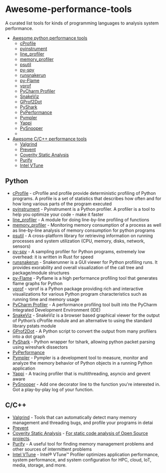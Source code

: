# Awesome-performance-tools
A curated list tools for kinds of programming languages to analysis system performance.
- [Awesome python performance tools](#Python)
    - [cProfile](#cProfile)
    - [pyinstrument](#pyinstrument)
    - [line_profiler](#line_profiler)
    - [memory_profiler](#memory_profiler)
    - [psutil](#psutil)
    - [py-spy](#py-spy)
    - [runsnakerun](#runsnakerun)
    - [py-Flame](#py-Flame)
    - [vprof](#vprof)
    - [PyCharm Profiler](#PyCharm_Profiler)
    - [SnakeViz](#SnakeViz)
    - [GProf2Dot](#GProf2Dot)
    - [PyShark](#PyShark)
    - [PyPerformance](#PyPerformance)
    - [Pympler](#Pympler)
    - [Yappi](#Yappi)
    - [PySnooper](#PySnooper)
    - 
- [Awesome C/C++ performance tools](#C/C++)
    - [Valgrind](#Valgrind)
    - [Prevent](#Prevent)
    - [Coverity Static Analysis](#Coverity_Static_Analysis)
    - [Purify](#Purify)
    - [Intel VTune](#VTune)


## Python
* [cProfile](https://docs.python.org/3/library/profile.html) - cProfile and profile provide deterministic profiling of Python programs. A profile is a set of statistics that describes how often and for how long various parts of the program executed
* [pyinstrument](https://pyinstrument.readthedocs.io/en/latest) - Pyinstrument is a Python profiler. A profiler is a tool to help you optimize your code - make it faster
* [line_profiler](https://github.com/rkern/line_profiler) - A module for doing line-by-line profiling of functions
* [memory_profiler](https://pypi.org/project/memory-profiler/) - Monitoring memory consumption of a process as well as line-by-line analysis of memory consumption for python programs
* [psutil](https://psutil.readthedocs.io/en/latest/) - A cross-platform library for retrieving information on running processes and system utilization (CPU, memory, disks, network, sensors) 
* [py-spy](https://github.com/benfred/py-spy) - A sampling profiler for Python programs, extremely low overhead: it is written in Rust for speed
* [runsnakerun](https://github.com/venthur/snakerunner) - Snakerunner is a GUI viewer for Python profiling runs. It provides exorability and overall visualization of the call tree and package/module structures
* [py-Flame](https://github.com/uber/pyflame) - Pyflame is a high performance profiling tool that generates flame graphs for Python
* [vprof](https://github.com/nvdv/vprof) - vprof is a Python package providing rich and interactive visualizations for various Python program characteristics such as running time and memory usage
* [PyCharm Profiler](https://www.jetbrains.com/help/pycharm/profiler.html) - A performance profiling tool built into the PyCharm Integrated Development Environment (IDE) 
* [SnakeViz](https://jiffyclub.github.io/snakeviz/) - SnakeViz is a browser based graphical viewer for the output of Python’s cProfile module and an alternative to using the standard library pstats module
* [GProf2Dot](https://github.com/jrfonseca/gprof2dot) - A Python script to convert the output from many profilers into a dot graph
* [PyShark](https://kiminewt.github.io/pyshark/) - Python wrapper for tshark, allowing python packet parsing using wireshark dissectors
* [PyPerformance](https://github.com/python/pyperformance)
* [Pympler](https://pythonhosted.org/Pympler/) - Pympler is a development tool to measure, monitor and analyze the memory behavior of Python objects in a running Python application
* [Yappi](https://github.com/sumerc/yappi) - A tracing profiler that is multithreading, asyncio and gevent aware
* [PySnooper](https://github.com/cool-RR/pysnooper) -  Add one decorator line to the function you're interested in. Got a play-by-play log of your function.



## C/C++
* [Valgrind](https://valgrind.org/) - Tools that can automatically detect many memory management and threading bugs, and profile your programs in detai
* [Prevent](https://www.cs.cmu.edu/~aldrich/courses/654-sp07/tools/cure-coverity-06.pdf) 
* [Coverity Static Analysis](https://devguide.python.org/advanced-tools/coverity/) - [For static code analysis of Open Source projects](https://www.softwaretestinghelp.com/tools/top-40-static-code-analysis-tools/). 
* [Purify](https://www.ibm.com/support/pages/tools-purify) - A useful tool for finding memory management problems and other sources of intermittent problems
* [Intel VTune](https://www.intel.com/content/www/us/en/develop/documentation/vtune-help/top.html) - Intel® VTune™ Profiler optimizes application performance, system performance, and system configuration for HPC, cloud, IoT, media, storage, and more.
